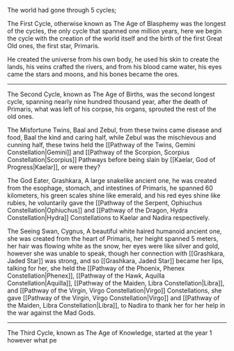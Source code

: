 The world had gone through 5 cycles; 

The First Cycle, otherwise known as The Age of Blasphemy was the longest of the cycles, the only cycle that spanned one million years, here we begin the cycle with the creation of the world itself and the birth of the first Great Old ones, the first star, Primaris. 

He created the universe from his own body, he used his skin to create the lands, his veins crafted the rivers, and from his blood came water, his eyes came the stars and moons, and his bones became the ores.

---------------------------------------

The Second Cycle, known as The Age of Births, was the second longest cycle, spanning nearly nine hundred thousand year, after the death of Primaris, what was left of his corpse, his organs, sprouted the rest of the old ones.

The Misfortune Twins, Baal and Zebul, from these twins came disease and food, Baal the kind and caring half, while Zebul was the mischievous and cunning half, these twins held the [[Pathway of the Twins, Gemini Constellation|Gemini]] and [[Pathway of the Scorpion, Scorpius Constellation|Scorpius]] Pathways before being slain by [[Kaelar, God of Progress|Kaelar]], or were they?

The God Eater, Grashkara, A large snakelike ancient one, he was created from the esophage, stomach, and intestines of Primaris, he spanned 60 kilometers, his green scales shine like emerald, and his red eyes shine like rubies, he voluntarily gave the [[Pathway of the Serpent, Ophiuchus Constellation|Ophiuchus]] and [[Pathway of the Dragon, Hydra Constellation|Hydra]] Constellations to Kaelar and Nadira respectively.

The Seeing Swan, Cygnus, A beautiful white haired humanoid ancient one, she was created from the heart of Primaris, her height spanned 5 meters, her hair was flowing white as the snow, her eyes were like silver and gold, however she was unable to speak, though her connection with [[Grashkara, Jaded Star]] was strong, and so [[Grashkara, Jaded Star]] became her lips, talking for her, she held the [[Pathway of the Phoenix, Phenex Constellation|Phenex]], [[Pathway of the Hawk, Aquilla Constellation|Aquilla]], [[Pathway of the Maiden, Libra Constellation|Libra]], and [[Pathway of the Virgin, Virgo Constellation|Virgo]] Constellations, she gave [[Pathway of the Virgin, Virgo Constellation|Virgo]] and [[Pathway of the Maiden, Libra Constellation|Libra]], to Nadira to thank her for her help in the war against the Mad Gods.

----------------------------------------

The Third Cycle, known as The Age of Knowledge, started at the year 1 however what pe